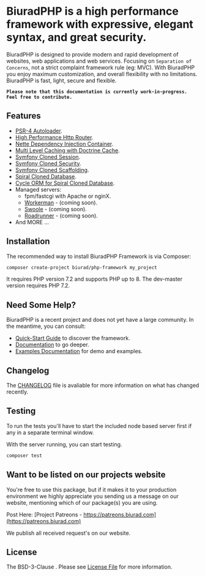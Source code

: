 # BiuradPHP is a high performance framework with expressive, elegant syntax, and great security.

BiuradPHP is designed to provide modern and rapid development of websites, web applications and web services. Focusing on `Separation of Concerns`, not a strict complaint framework rule (eg: MVC). With BiuradPHP you enjoy maximum customization, and overall flexibility with no limitations. BiuradPHP is fast, light, secure and flexible.

**`Please note that this documentation is currently work-in-progress. Feel free to contribute.`**

## Features

-   [PSR-4 Autoloader](https://github.com/composer/composer).
-   [High Performance Http Router](https://github.com/divineniiquaye/flight-routing).
-   [Nette Dependency Injection Container](https://github.com/biurad/nette-di-bridge).
-   [Multi Level Caching with Doctrine Cache](https://github.com/biurad/biurad-caching).
-   [Symfony Cloned Session](https://github.com/biurad/biurad-sessions).
-   [Symfony Cloned Security](https://github.com/biurad/biurad-security).
-   [Symfony Cloned Scaffolding](https://github.com/biurad/biurad).
-   [Spiral Cloned Database](https://github.com/biurad/biurad-database).
-   [Cycle ORM for Spiral Cloned Database]('https://github.com/biurad/cycle-orm-bridge').
-   Managed servers:
    -   fpm/fastcgi with Apache or nginX.
    -   [Workerman](https://github.com/biurad/biurad-workerman) - (coming soon).
    -   [Swoole](https://github.com/biurad/biurad-swoole) - (coming soon).
    -   [Roadrunner](https://github.com/biurad/biurad-roadrunner) - (coming soon).
-   And MORE ...

## Installation

The recommended way to install BiuradPHP Framework is via Composer:

```bash
composer create-project biurad/php-framework my_project
```

It requires PHP version 7.2 and supports PHP up to 8. The dev-master version requires PHP 7.2.

## Need Some Help?

BiuradPHP is a recent project and does not yet have a large community.
In the meantime, you can consult:

-   [Quick-Start Guide](https://docs.biurad.com/biuradphp/framework) to discover the framework.
-   [Documentation](https://docs.biurad.com/biuradphp/getting-started) to go deeper.
-   [Examples Documentation](https://docs.birad.com/examples) for demo and examples.

## Changelog

The [CHANGELOG](CHANGELOG.md) file is avaliable for more information on what has changed recently.

## Testing

To run the tests you'll have to start the included node based server first if any in a separate terminal window.

With the server running, you can start testing.

```bash
composer test
```

## Want to be listed on our projects website

You're free to use this package, but if it makes it to your production environment we highly appreciate you sending us a message on our website, mentioning which of our package(s) you are using.

Post Here: [Project Patreons - https://patreons.biurad.com](https://patreons.biurad.com)

We publish all received request's on our website.

## License

The BSD-3-Clause . Please see [License File](LICENSE.md) for more information.
